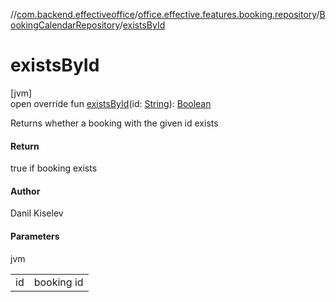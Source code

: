 //[com.backend.effectiveoffice](../../../index.md)/[office.effective.features.booking.repository](../index.md)/[BookingCalendarRepository](index.md)/[existsById](exists-by-id.md)

# existsById

[jvm]\
open override fun [existsById](exists-by-id.md)(id: [String](https://kotlinlang.org/api/latest/jvm/stdlib/kotlin/-string/index.html)): [Boolean](https://kotlinlang.org/api/latest/jvm/stdlib/kotlin/-boolean/index.html)

Returns whether a booking with the given id exists

#### Return

true if booking exists

#### Author

Danil Kiselev

#### Parameters

jvm

| | |
|---|---|
| id | booking id |
